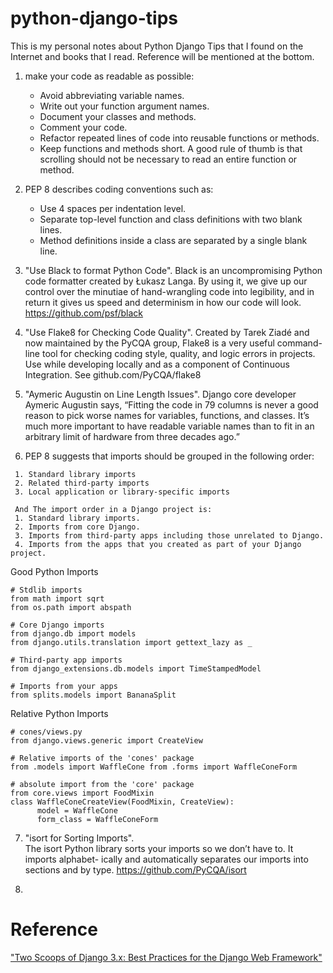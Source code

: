 # python-django-tips

This is my personal notes about Python Django Tips that I found on the Internet and books that I read. Reference will be mentioned at the bottom.

1. make your code as readable as possible: 
   * Avoid abbreviating variable names. 
   * Write out your function argument names. 
   * Document your classes and methods. 
   * Comment your code. 
   * Refactor repeated lines of code into reusable functions or methods. 
   * Keep functions and methods short. A good rule of thumb is that scrolling should not be necessary to read an entire function or method.

2. PEP 8 describes coding conventions such as: 
   * Use 4 spaces per indentation level.
   * Separate top-level function and class definitions with two blank lines.
   * Method definitions inside a class are separated by a single blank line.

3. "Use Black to format Python Code". Black is an uncompromising Python code formatter created by Łukasz Langa. By using it, we give up our control over the minutiae of hand-wrangling code into legibility, and in return it gives us speed and determinism in how our code will look. https://github.com/psf/black

4. "Use Flake8 for Checking Code Quality". 
Created by Tarek Ziadé and now maintained by the PyCQA group, Flake8 is a very useful command-line tool for checking coding style, quality, and logic errors in projects. Use while developing locally and as a component of Continuous Integration. See github.com/PyCQA/flake8

5. "Aymeric Augustin on Line Length Issues". Django core developer Aymeric Augustin says, “Fitting the code in 79 columns is never a good reason to pick worse names for variables, functions, and classes. It’s much more important to have readable variable names than to fit in an arbitrary limit of hardware from three decades ago.”

6. PEP 8 suggests that imports should be grouped in the following order:
```
 1. Standard library imports
 2. Related third-party imports
 3. Local application or library-specific imports

 And The import order in a Django project is:
 1. Standard library imports.
 2. Imports from core Django.
 3. Imports from third-party apps including those unrelated to Django.
 4. Imports from the apps that you created as part of your Django project.
```
Good Python Imports
```
# Stdlib imports
from math import sqrt
from os.path import abspath

# Core Django imports
from django.db import models
from django.utils.translation import gettext_lazy as _

# Third-party app imports
from django_extensions.db.models import TimeStampedModel 

# Imports from your apps
from splits.models import BananaSplit
```

Relative Python Imports

```
# cones/views.py
from django.views.generic import CreateView

# Relative imports of the 'cones' package
from .models import WaffleCone from .forms import WaffleConeForm

# absolute import from the 'core' package
from core.views import FoodMixin
class WaffleConeCreateView(FoodMixin, CreateView): 
      model = WaffleCone
      form_class = WaffleConeForm
```
 
7. "isort for Sorting Imports".  
The isort Python library sorts your imports so we don’t have to. It imports alphabet- ically and automatically separates our imports into sections and by type.
https://github.com/PyCQA/isort

8. 

# Reference
["Two Scoops of Django 3.x: Best Practices for the Django Web Framework"](https://www.feldroy.com/products/two-scoops-of-django-3-x)
